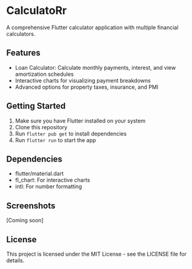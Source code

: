 # CalculatoRr

A comprehensive Flutter calculator application with multiple financial calculators.

## Features

- Loan Calculator: Calculate monthly payments, interest, and view amortization schedules
- Interactive charts for visualizing payment breakdowns
- Advanced options for property taxes, insurance, and PMI

## Getting Started

1. Make sure you have Flutter installed on your system
2. Clone this repository
3. Run `flutter pub get` to install dependencies
4. Run `flutter run` to start the app

## Dependencies

- flutter/material.dart
- fl_chart: For interactive charts
- intl: For number formatting

## Screenshots

[Coming soon]

## License

This project is licensed under the MIT License - see the LICENSE file for details.

